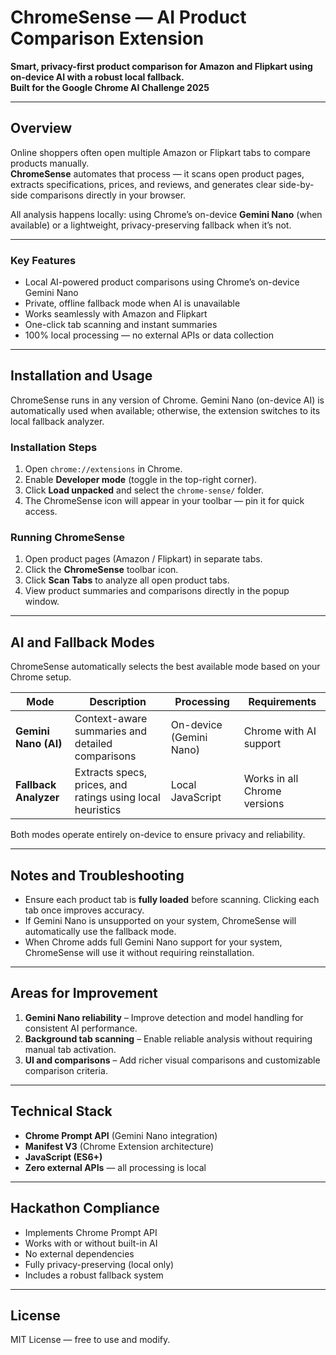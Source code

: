 # ChromeSense — AI Product Comparison Extension

**Smart, privacy-first product comparison for Amazon and Flipkart using on-device AI with a robust local fallback.**  
**Built for the Google Chrome AI Challenge 2025**

---

## Overview

Online shoppers often open multiple Amazon or Flipkart tabs to compare products manually.  
**ChromeSense** automates that process — it scans open product pages, extracts specifications, prices, and reviews, and generates clear side-by-side comparisons directly in your browser.

All analysis happens locally: using Chrome’s on-device **Gemini Nano** (when available) or a lightweight, privacy-preserving fallback when it’s not.

---

### Key Features

- Local AI-powered product comparisons using Chrome’s on-device Gemini Nano  
- Private, offline fallback mode when AI is unavailable  
- Works seamlessly with Amazon and Flipkart  
- One-click tab scanning and instant summaries  
- 100% local processing — no external APIs or data collection  

---

## Installation and Usage

ChromeSense runs in any version of Chrome. Gemini Nano (on-device AI) is automatically used when available; otherwise, the extension switches to its local fallback analyzer.

### Installation Steps

1. Open `chrome://extensions` in Chrome.  
2. Enable **Developer mode** (toggle in the top-right corner).  
3. Click **Load unpacked** and select the `chrome-sense/` folder.  
4. The ChromeSense icon will appear in your toolbar — pin it for quick access.

### Running ChromeSense

1. Open product pages (Amazon / Flipkart) in separate tabs.  
2. Click the **ChromeSense** toolbar icon.  
3. Click **Scan Tabs** to analyze all open product tabs.  
4. View product summaries and comparisons directly in the popup window.

---

## AI and Fallback Modes

ChromeSense automatically selects the best available mode based on your Chrome setup.

| Mode | Description | Processing | Requirements |
|------|--------------|-------------|---------------|
| **Gemini Nano (AI)** | Context-aware summaries and detailed comparisons | On-device (Gemini Nano) | Chrome with AI support |
| **Fallback Analyzer** | Extracts specs, prices, and ratings using local heuristics | Local JavaScript | Works in all Chrome versions |

Both modes operate entirely on-device to ensure privacy and reliability.

---

## Notes and Troubleshooting

- Ensure each product tab is **fully loaded** before scanning. Clicking each tab once improves accuracy.  
- If Gemini Nano is unsupported on your system, ChromeSense will automatically use the fallback mode.  
- When Chrome adds full Gemini Nano support for your system, ChromeSense will use it without requiring reinstallation.

---

## Areas for Improvement

1. **Gemini Nano reliability** – Improve detection and model handling for consistent AI performance.  
2. **Background tab scanning** – Enable reliable analysis without requiring manual tab activation.  
3. **UI and comparisons** – Add richer visual comparisons and customizable comparison criteria.

---

## Technical Stack

- **Chrome Prompt API** (Gemini Nano integration)  
- **Manifest V3** (Chrome Extension architecture)  
- **JavaScript (ES6+)**  
- **Zero external APIs** — all processing is local

---

## Hackathon Compliance

- Implements Chrome Prompt API  
- Works with or without built-in AI  
- No external dependencies  
- Fully privacy-preserving (local only)  
- Includes a robust fallback system  

---

## License

MIT License — free to use and modify.